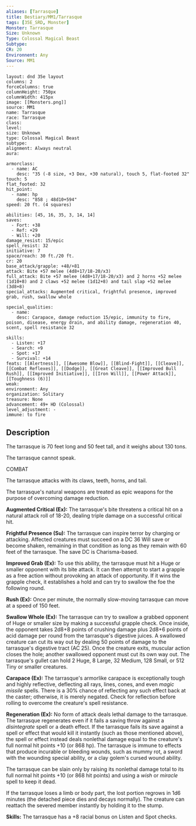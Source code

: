```yaml
---
aliases: [Tarrasque]
title: Bestiary/MM1/Tarrasque
tags: [35E_SRD, Monster]
Monster: Tarrasque
Size: Unknown
Type: Colossal Magical Beast
Subtype: 
CR: 20
Environnent: Any
Source: MM1
---
```


```statblock
layout: dnd 35e layout
columns: 2
forceColumns: true
columnHeight: 750px
columnWidth: 415px
image: [[Monsters.png]]
source: MM1
name: Tarrasque
race: Tarrasque
class: 
level: 
size: Unknown
type: Colossal Magical Beast
subtype: 
alignment: Always neutral
aura: 

armorclass:
  - name: AC
    desc: "35 (-8 size, +3 Dex, +30 natural), touch 5, flat-footed 32"
touch: 5
flat_footed: 32
hit_point:
  - name: hp
    desc: "858 ; 48d10+594"
speed: 20 ft. (4 squares)

abilities: [45, 16, 35, 3, 14, 14]
saves:
  - Fort: +38
  - Ref: +29
  - Will: +20
damage_resist: 15/epic
spell_resist: 32
initiative: 7
space/reach: 30 ft./20 ft.
cr: 20
base_attack/grapple: +48/+81
attack: Bite +57 melee (4d8+17/18-20/x3)
full_attack: Bite +57 melee (4d8+17/18-20/x3) and 2 horns +52 melee (1d10+8) and 2 claws +52 melee (1d12+8) and tail slap +52 melee (3d8+8)
special_attacks: Augmented critical, frightful presence, improved grab, rush, swallow whole

special_qualities:
  - name: 
    desc: Carapace, damage reduction 15/epic, immunity to fire, poison, disease, energy drain, and ability damage, regeneration 40, scent, spell resistance 32

skills:
  - Listen: +17
  - Search: +9
  - Spot: +17
  - Survival: +14
feats: [[Alertness]], [[Awesome Blow]], [[Blind-Fight]], [[Cleave]], [[Combat Reflexes]], [[Dodge]], [[Great Cleave]], [[Improved Bull Rush]], [[Improved Initiative]], [[Iron Will]], [[Power Attack]], [[Toughness (6)]]
weak: 
environment: Any
organization: Solitary
treasure: None
advancement: 49+ HD (Colossal)
level_adjustment: -
immune: to fire
```

## Description

<p>The tarrasque is 70 feet long and 50 feet tall, and it weighs about 130 tons.</p>
<p>The tarrasque cannot speak.</p>
<p>COMBAT</p>
<p>The tarrasque attacks with its claws, teeth, horns, and tail.</p>
<p>The tarrasque's natural weapons are treated as epic weapons for the purpose of overcoming damage reduction.</p>
<p>
            <b>Augmented Critical (Ex):</b> The tarrasque's bite threatens a critical hit on a natural attack roll of 18-20, dealing triple damage on a successful critical hit.</p>
<p>
            <b>Frightful Presence (Su):</b> The tarrasque can inspire terror by charging or attacking. Affected creatures must succeed on a DC 36 Will save or become shaken, remaining in that condition as long as they remain with 60 feet of the tarrasque. The save DC is Charisma-based.</p>
<p>
            <b>Improved Grab (Ex):</b> To use this ability, the tarrasque must hit a Huge or smaller opponent with its bite attack. It can then attempt to start a grapple as a free action without provoking an attack of opportunity. If it wins the grapple check, it establishes a hold and can try to swallow the foe the following round.</p>
<p>
            <b>Rush (Ex):</b> Once per minute, the normally slow-moving tarrasque can move at a speed of 150 feet.</p>
<p>
            <b>Swallow Whole (Ex):</b> The tarrasque can try to swallow a grabbed opponent of Huge or smaller size by making a successful grapple check. Once inside, the opponent takes 2d8+8 points of crushing damage plus 2d8+6 points of acid damage per round from the tarrasque's digestive juices. A swallowed creature can cut its way out by dealing 50 points of damage to the tarrasque's digestive tract (AC 25). Once the creature exits, muscular action closes the hole; another swallowed opponent must cut its own way out. The tarrasque's gullet can hold 2 Huge, 8 Large, 32 Medium, 128 Small, or 512 Tiny or smaller creatures.</p>
<p>
            <b>Carapace (Ex):</b> The tarrasque's armorlike carapace is exceptionally tough and highly reflective, deflecting all rays, lines, cones, and even <i>magic missile</i> spells. There is a 30% chance of reflecting any such effect back at the caster; otherwise, it is merely negated. Check for reflection before rolling to overcome the creature's spell resistance.</p>
<p>
            <b>Regeneration (Ex):</b> No form of attack deals lethal damage to the tarrasque. The tarrasque regenerates even if it fails a saving throw against a <i>disintegrate</i> spell or a death effect. If the tarrasque fails its save against a spell or effect that would kill it instantly (such as those mentioned above), the spell or effect instead deals nonlethal damage equal to the creature's full normal hit points +10 (or 868 hp). The tarrasque is immune to effects that produce incurable or bleeding wounds, such as mummy rot, a sword with the wounding special ability, or a clay golem's cursed wound ability.</p>
<p>The tarrasque can be slain only by raising its nonlethal damage total to its full normal hit points +10 (or 868 hit points) and using a <i>wish</i> or <i>miracle</i> spell to keep it dead.</p>
<p>If the tarrasque loses a limb or body part, the lost portion regrows in 1d6 minutes (the detached piece dies and decays normally). The creature can reattach the severed member instantly by holding it to the stump.</p>
<p>
            <b>Skills:</b> The tarrasque has a +8 racial bonus on Listen and Spot checks.</p>